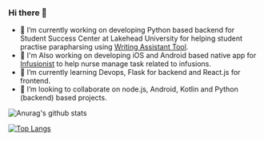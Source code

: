 ### Hi there 👋

- 🔭 I’m currently working on developing Python based backend for Student Success Center at Lakehead University for helping student practise parapharsing using [Writing Assistant Tool](https://github.com/lakeheadtoolsdev/WAT).
- 📱 I'm Also working on developing iOS and Android based native app for [Infusionist](https://www.infusionist.app) to help nurse manage task related to infusions.
- 🌱 I’m currently learning Devops, Flask for backend and React.js for frontend.
- 👯 I’m looking to collaborate on node.js, Android, Kotlin and Python (backend) based projects.

![Anurag's github stats](https://github-readme-stats.vercel.app/api?username=gauravrai1&hide=contribs,prs)

[![Top Langs](https://github-readme-stats.vercel.app/api/top-langs/?username=gauravrai1&layout=compact)](https://github.com/anuraghazra/github-readme-stats)

